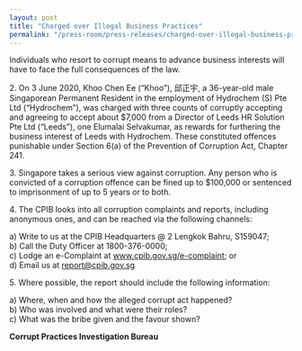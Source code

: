 ```yaml
---
layout: post
title: "Charged over Illegal Business Practices"
permalink: "/press-room/press-releases/charged-over-illegal-business-practices"
---
```

Individuals who resort to corrupt means to advance business interests will have to face the full consequences of the law.

2\.      On 3 June 2020, Khoo Chen Ee (“Khoo”), 邱正宇, a 36-year-old male Singaporean Permanent Resident in the employment of Hydrochem (S) Pte Ltd (“Hydrochem”), was charged with three counts of corruptly accepting and agreeing to accept  about $7,000 from a Director of Leeds HR Solution Pte Ltd (“Leeds”), one Elumalai Selvakumar, as rewards for furthering the business interest of Leeds with Hydrochem. These constituted offences punishable under Section 6(a) of the Prevention of Corruption Act, Chapter 241.

3\.      Singapore takes a serious view against corruption. Any person who is convicted of a corruption offence can be fined up to $100,000 or sentenced to imprisonment of up to 5 years or to both.
     
4\.      The CPIB looks into all corruption complaints and reports, including anonymous ones, and can be reached via the following channels:

a) Write to us at the CPIB Headquarters @ 2 Lengkok Bahru, S159047;<br />
b) Call the Duty Officer at 1800-376-0000;<br />
c) Lodge an e-Complaint at <a href="https://www.cpib.gov.sg/e-complaint"><span style="color: #0066cc;">www.cpib.gov.sg/e-complaint</span></a>; or<br />
d) Email us at <a class="spamspan" href="mailto:report@cpib.gov.sg">report@cpib.gov.sg</a>

5\.        Where possible, the report should include the following information:

a) Where, when and how the alleged corrupt act happened?<br />
b) Who was involved and what were their roles?<br />
c) What was the bribe given and the favour shown?

**Corrupt Practices Investigation Bureau**
